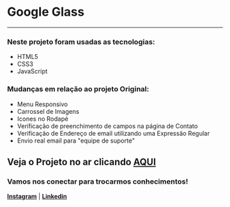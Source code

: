 # Google Glass
***
### Neste projeto foram usadas as tecnologias:
 
* HTML5
* CSS3
* JavaScript
 
 ### Mudanças em relação ao projeto Original:
 
* Menu Responsivo
* Carrossel de Imagens
* Icones no Rodapé
* Verificação de preenchimento de campos na página de Contato
* Verificação de Endereço de email utilizando uma Expressão Regular
* Envio real email para "equipe de suporte"

## Veja o Projeto no ar clicando [AQUI](http://glass-gadget.mypressonline.com/)

### Vamos nos conectar para trocarmos conhecimentos!
[**Instagram**](https://instagram.com/ozni_gabriel) | [**Linkedin**](https://www.linkedin.com/in/ozni-gabriel/)
